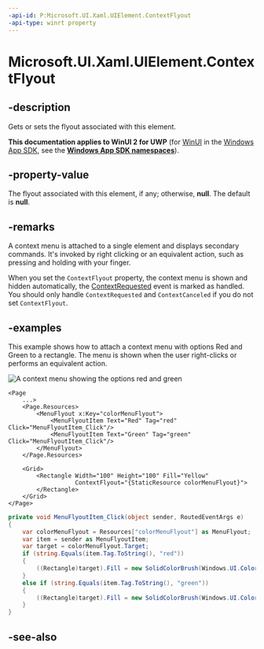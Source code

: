 ```yaml
---
-api-id: P:Microsoft.UI.Xaml.UIElement.ContextFlyout
-api-type: winrt property
---
```


<!-- Property syntax
public Windows.UI.Xaml.Controls.Primitives.FlyoutBase ContextFlyout { get;  set; }
-->

# Microsoft.UI.Xaml.UIElement.ContextFlyout

## -description
Gets or sets the flyout associated with this element.

**This documentation applies to WinUI 2 for UWP** (for [WinUI](/windows/apps/winui/winui3/) in the [Windows App SDK](/windows/apps/windows-app-sdk/), see the **[Windows App SDK namespaces](/windows/windows-app-sdk/api/winrt/)**).

## -property-value
The flyout associated with this element, if any; otherwise, **null**. The default is **null**.

## -remarks

A context menu is attached to a single element and displays secondary commands. It's invoked by right clicking or an equivalent action, such as pressing and holding with your finger.

When you set the `ContextFlyout` property, the context menu is shown and hidden automatically, the [ContextRequested](uielement_contextrequested.md) event is marked as handled. You should only handle `ContextRequested` and `ContextCanceled` if you do not set `ContextFlyout`.

## -examples

This example shows how to attach a context menu with options Red and Green to a rectangle. The menu is shown when the user right-clicks or performs an equivalent action.

<img alt="A context menu showing the options red and green" src="images/context-menu-colors.png" />

```xaml
<Page
    ...>
    <Page.Resources>
        <MenuFlyout x:Key="colorMenuFlyout">
            <MenuFlyoutItem Text="Red" Tag="red" Click="MenuFlyoutItem_Click"/>
            <MenuFlyoutItem Text="Green" Tag="green" Click="MenuFlyoutItem_Click"/>
        </MenuFlyout>
    </Page.Resources>

    <Grid>
        <Rectangle Width="100" Height="100" Fill="Yellow"
                   ContextFlyout="{StaticResource colorMenuFlyout}">
        </Rectangle>
    </Grid>
</Page>
```

```csharp
private void MenuFlyoutItem_Click(object sender, RoutedEventArgs e)
{
    var colorMenuFlyout = Resources["colorMenuFlyout"] as MenuFlyout;
    var item = sender as MenuFlyoutItem;
    var target = colorMenuFlyout.Target;
    if (string.Equals(item.Tag.ToString(), "red"))
    {
        ((Rectangle)target).Fill = new SolidColorBrush(Windows.UI.Colors.Red);
    }
    else if (string.Equals(item.Tag.ToString(), "green"))
    {
        ((Rectangle)target).Fill = new SolidColorBrush(Windows.UI.Colors.Green);
    }
}
```

## -see-also
